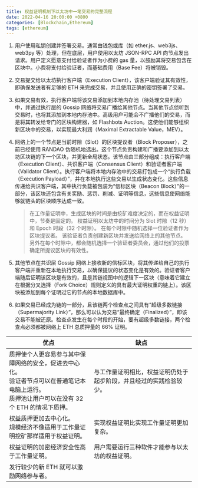 ```yaml
---
title: 权益证明机制下以太坊中一笔交易的完整流程
date: 2022-04-16 20:00:00 +0800
categories: [Blockchain,Ethereum]
tags: [ethereum]
---
```


1. 用户使用私钥创建并签署交易。通常由钱包或库（如 ether.js、web3js、web3py 等）处理，但在底层，用户使用以太坊 JSON-RPC API 向节点发出请求。用户定义愿意支付给验证者作为小费的 gas 量，以鼓励其将交易包含在区块中。小费将支付给验证者，而基础费用（Base Fee）将被销毁。

2. 交易提交给以太坊执行客户端（Execution Client），该客户端验证其有效性，即确保发送者有足够的 ETH 来完成交易，并且使用正确的密钥签署了交易。
3. 如果交易有效，执行客户端将该交易添加到本地内存池（待处理交易列表）中，并通过执行层的 Gossip 网络将交易广播给其他节点。当其他节点侦听到交易时，也将其添加到本地内存池中。高级用户可能会不广播他们的交易，而是将其转发给专门的区块构建器，如 Flashbots Auction。这使他们能够组织新区块中的交易，以实现最大利润（Maximal Extractable Value，MEV）。

4. 网络上的一个节点是当前时隙（Slot）的区块提议者（Block Proposer），之前已经使用 RANDAO 伪随机地选出。这个节点负责构建和广播要添加到以太坊区块链的下一个区块，并更新全局状态。该节点由三部分组成：执行客户端（Execution Client）、共识客户端（Consensus Client）和验证者客户端（Validator Client）。执行客户端将本地内存池中的交易打包成一个“执行负载（Execution Payload）”，并在本地执行这些交易以生成状态变化。这些信息传递给共识客户端，其中执行负载被包装为“信标区块（Beacon Block）”的一部分，该区块还包含有关奖励、惩罚、削减、证明等信息，这些信息使网络能够就链头的区块顺序达成一致。

   >  在工作量证明中，生成区块的时间是由挖矿难度决定的，而在权益证明中，节奏是固定的。 权益证明以太坊中的时间分为 Slot 时隙（12 秒）和 Epoch 时段（32 个时隙）。 在每个时隙中随机选择一位验证者作为区块提议者。 该验证者负责创建新区块并发送给网络上的其他节点。 另外在每个时隙中，都会随机选择一个验证者委员会，通过他们的投票确定所提议区块的有效性。

5. 其他节点在共识层 Gossip 网络上接收新的信标区块，将其传递给自己的执行客户端并重新在本地执行交易，以确保提议的状态变化是有效的。验证者客户端随后证明该区块是有效的，且是其链视图中的逻辑下一区块（意味着它建立在根据分叉选择（Fork Choice）规则定义的具有最大证明权重的链上）。该区块被添加到每个证明过它的节点的本地数据库中。
6. 如果交易已经成为链的一部分，且该链两个检查点之间具有“超级多数链接（Supermajority Link）”，那么可以认为交易“最终确定（Finalized）”，即该交易不能被还原。检查点发生在每个时段的开始，要有超级多数链接，两个检查点必须都被网络上 ETH 总质押量的 66% 证明。



| 优点                                                         | 缺点                                                         |
| ------------------------------------------------------------ | ------------------------------------------------------------ |
| 质押使个人更容易参与其中保障网络的安全，促进去中心化。<br>验证者节点可以在普通笔记本电脑上运行。<br>质押池让用户可以在没有 32 个 ETH 的情况下质押。 | 与工作量证明相比，权益证明仍处于起步阶段，并且经过的实践检验较少。 |
| 权益质押更加去中心化。<br>规模经济不像适用于工作量证明挖矿那样适用于权益证明。 | 实现权益证明比实现工作量证明更加复杂。                       |
| 权益证明的加密经济安全性高于工作量证明。                       | 用户需要运行三种软件才能参与以太坊的权益证明。               |
| 发行较少的新 ETH 就可以激励网络参与者。                   |                                                              |

